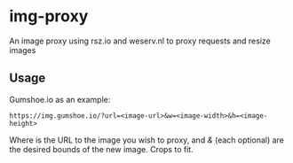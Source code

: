 # img-proxy

An image proxy using rsz.io and weserv.nl to proxy requests and resize images

## Usage

Gumshoe.io as an example:
```
https://img.gumshoe.io/?url=<image-url>&w=<image-width>&h=<image-height>
```

Where *<image-url>* is the URL to the image you wish to proxy, and *<image-width> & <image-height>* (each optional) are the desired bounds of the new image. Crops to fit.